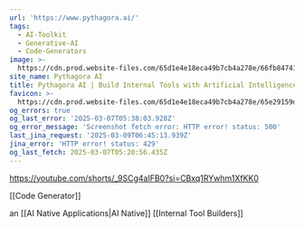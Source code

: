 ```yaml
---
url: 'https://www.pythagora.ai/'
tags:
  - AI-Toolkit
  - Generative-AI
  - Code-Generators
image: >-
  https://cdn.prod.website-files.com/65d1e4e18eca49b7cb4a278e/66fb8474184667021bf358ca_Screenshot%202024-09-27%20at%2009.28.53%20(3).jpg
site_name: Pythagora AI
title: Pythagora AI | Build Internal Tools with Artificial Intelligence
favicon: >-
  https://cdn.prod.website-files.com/65d1e4e18eca49b7cb4a278e/65e29159db5d95ab3dbd6a54_favicon_32_square_more.png
og_errors: true
og_last_error: '2025-03-07T05:38:03.928Z'
og_error_message: 'Screenshot fetch error: HTTP error! status: 500'
last_jina_request: '2025-03-09T06:45:13.939Z'
jina_error: 'HTTP error! status: 429'
og_last_fetch: 2025-03-07T05:20:56.435Z
---
```

https://youtube.com/shorts/_9SCg4aIFB0?si=CBxq1RYwhm1XfKK0

[[Code Generator]]

an [[AI Native Applications|AI Native]] [[Internal Tool Builders]]
